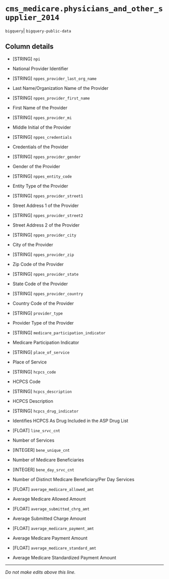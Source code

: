 # `cms_medicare.physicians_and_other_supplier_2014`
`bigquery`| `bigquery-public-data`

## Column details
* [STRING]    `npi`
 - National Provider Identifier
* [STRING]    `nppes_provider_last_org_name`
 - Last Name/Organization Name of the Provider
* [STRING]    `nppes_provider_first_name`
 - First Name of the Provider
* [STRING]    `nppes_provider_mi`
 - Middle Initial of the Provider
* [STRING]    `nppes_credentials`
 - Credentials of the Provider
* [STRING]    `nppes_provider_gender`
 - Gender of the Provider
* [STRING]    `nppes_entity_code`
 - Entity Type of the Provider
* [STRING]    `nppes_provider_street1`
 - Street Address 1 of the Provider
* [STRING]    `nppes_provider_street2`
 - Street Address 2 of the Provider
* [STRING]    `nppes_provider_city`
 - City of the Provider
* [STRING]    `nppes_provider_zip`
 - Zip Code of the Provider
* [STRING]    `nppes_provider_state`
 - State Code of the Provider
* [STRING]    `nppes_provider_country`
 - Country Code of the Provider
* [STRING]    `provider_type`
 - Provider Type of the Provider
* [STRING]    `medicare_participation_indicator`
 - Medicare Participation Indicator
* [STRING]    `place_of_service`
 - Place of Service
* [STRING]    `hcpcs_code`
 - HCPCS Code
* [STRING]    `hcpcs_description`
 - HCPCS Description
* [STRING]    `hcpcs_drug_indicator`
 - Identifies HCPCS As Drug Included in the ASP Drug List
* [FLOAT]     `line_srvc_cnt`
 - Number of Services
* [INTEGER]   `bene_unique_cnt`
 - Number of Medicare Beneficiaries
* [INTEGER]   `bene_day_srvc_cnt`
 - Number of Distinct Medicare Beneficiary/Per Day Services
* [FLOAT]     `average_medicare_allowed_amt`
 - Average Medicare Allowed Amount
* [FLOAT]     `average_submitted_chrg_amt`
 - Average Submitted Charge Amount
* [FLOAT]     `average_medicare_payment_amt`
 - Average Medicare Payment Amount
* [FLOAT]     `average_medicare_standard_amt`
 - Average Medicare Standardized Payment Amount

-------------------------------------------------------------------------------
*Do not make edits above this line.*
